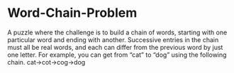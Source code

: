 # Word-Chain-Problem
A puzzle where the challenge is to build a chain of words, starting with one particular word and ending with another. 
Successive entries in the chain must all be real words, and each can differ from the previous word by just one letter.
For example, you can get from “cat” to “dog” using the following chain.   cat->cot->cog->dog
